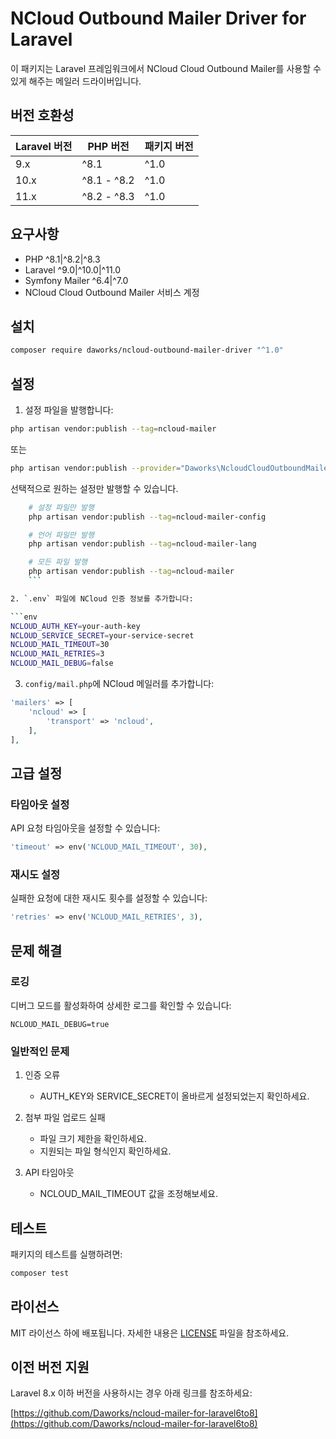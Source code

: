 # NCloud Outbound Mailer Driver for Laravel

이 패키지는 Laravel 프레임워크에서 NCloud Cloud Outbound Mailer를 사용할 수 있게 해주는 메일러 드라이버입니다.

## 버전 호환성

| Laravel 버전 | PHP 버전      | 패키지 버전 |
|-------------|---------------|------------|
| 9.x         | ^8.1          | ^1.0      |
| 10.x        | ^8.1 - ^8.2   | ^1.0      |
| 11.x        | ^8.2 - ^8.3   | ^1.0      |

## 요구사항

- PHP ^8.1|^8.2|^8.3
- Laravel ^9.0|^10.0|^11.0
- Symfony Mailer ^6.4|^7.0
- NCloud Cloud Outbound Mailer 서비스 계정

## 설치


```bash
composer require daworks/ncloud-outbound-mailer-driver "^1.0"
```


## 설정

1. 설정 파일을 발행합니다:

```bash
php artisan vendor:publish --tag=ncloud-mailer
```

또는
```bash
php artisan vendor:publish --provider="Daworks\NcloudCloudOutboundMailer\NcloudCloudOutboundMailerServiceProvider"
```

선택적으로 원하는 설정만 발행할 수 있습니다.
```bash
    # 설정 파일만 발행
    php artisan vendor:publish --tag=ncloud-mailer-config

    # 언어 파일만 발행
    php artisan vendor:publish --tag=ncloud-mailer-lang

    # 모든 파일 발행
    php artisan vendor:publish --tag=ncloud-mailer
    ```

2. `.env` 파일에 NCloud 인증 정보를 추가합니다:

```env
NCLOUD_AUTH_KEY=your-auth-key
NCLOUD_SERVICE_SECRET=your-service-secret
NCLOUD_MAIL_TIMEOUT=30
NCLOUD_MAIL_RETRIES=3
NCLOUD_MAIL_DEBUG=false
```

3. `config/mail.php`에 NCloud 메일러를 추가합니다:

```php
'mailers' => [
    'ncloud' => [
        'transport' => 'ncloud',
    ],
],
```


## 고급 설정

### 타임아웃 설정

API 요청 타임아웃을 설정할 수 있습니다:

```php
'timeout' => env('NCLOUD_MAIL_TIMEOUT', 30),
```

### 재시도 설정

실패한 요청에 대한 재시도 횟수를 설정할 수 있습니다:

```php
'retries' => env('NCLOUD_MAIL_RETRIES', 3),
```

## 문제 해결

### 로깅

디버그 모드를 활성화하여 상세한 로그를 확인할 수 있습니다:

```env
NCLOUD_MAIL_DEBUG=true
```

### 일반적인 문제

1. 인증 오류
   - AUTH_KEY와 SERVICE_SECRET이 올바르게 설정되었는지 확인하세요.

2. 첨부 파일 업로드 실패
   - 파일 크기 제한을 확인하세요.
   - 지원되는 파일 형식인지 확인하세요.

3. API 타임아웃
   - NCLOUD_MAIL_TIMEOUT 값을 조정해보세요.

## 테스트

패키지의 테스트를 실행하려면:

```bash
composer test
```

## 라이선스

MIT 라이선스 하에 배포됩니다. 자세한 내용은 [LICENSE](LICENSE) 파일을 참조하세요.

## 이전 버전 지원

Laravel 8.x 이하 버전을 사용하시는 경우 아래 링크를 참조하세요:

[https://github.com/Daworks/ncloud-mailer-for-laravel6to8](https://github.com/Daworks/ncloud-mailer-for-laravel6to8)

